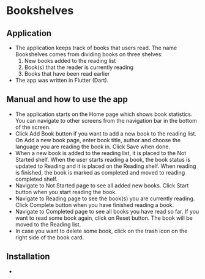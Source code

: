 # Bookshelves

## Application
* The application keeps track of books that users read. The name Bookshelves comes from dividing books on three shelves:
    1. New books added to the reading list
    2. Book(s) that the reader is currently reading
    3. Books that have been read earlier
* The app was written in Flutter (Dart).

## Manual and how to use the app
* The application starts on the Home page which shows book statistics. You can navigate to other screens from the navigation bar in the bottom of the screen.
* Click Add Book button if you want to add a new book to the reading list. On Add a new book page, enter book title, author and choose the language you are reading the book in. Click Save when done.
* When a new book is added to the reading list, it is placed to the Not Started shelf. When the user starts reading a book, the book status is updated to Reading and it is placed on the Reading shelf. When reading is finished, the book is marked as completed and moved to reading completed shelf.
* Navigate to Not Started page to see all added new books. Click Start button when you start reading the book.
* Navigate to Reading page to see the book(s) you are currently reading. Click Complete button when you have finished reading a book.
* Navigate to Completed page to see all books you have read so far. If you want to read some book again, click on Reset button. The book will be moved to the Reading list.
* In case you want to delete some book, click on the trash icon on the right side of the book card.

## Installation
* 
